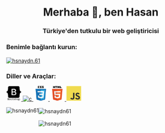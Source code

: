 <h1 align="center">Merhaba 👋, ben Hasan</h1>
<h3 align="center">Türkiye'den tutkulu bir web geliştiricisi</h3>

<h3 align="left">Benimle bağlantı kurun:</h3>
<p align = "left">
<a href = "https://instagram.com/hsnaydn.61" target = "blank"><img align = "center" src = "https://raw.githubusercontent.com/rahuldkjain/github-profile-readme-generator/master/src/images/icons/Social/instagram.svg" alt = "hsnaydn.61" width = "40" height = "40"/></a >
</p>

<h3 align = "left"> Diller ve Araçlar:</h3>
<p align = "left"> <a href = "https://getbootstrap.com" target = "_blank" rel = noreferrer"> <img src = "https://raw.githubusercontent.com/devicons/devicon/master/icons/bootstrap/bootstrap-plain-wordmark.svg" alt = "bootstrap" width = "40" height = "40"/> </a> <a href = "https://www.cprogramming.com/" target = "_blank" rel = "noreferrer"> <img src = "https://raw.githubusercontent.com/devicons /devicon/master/icons/c/c-original.svg" alt = "c" width = "40" height = "40"/> </a> <a href = "https://www.w3schools.com /css/" target = "_blank" rel = "noreferrer"> <img src = "https://raw.githubusercontent.com/devicons/devicon/master/icons/css3/css3-original-wordmark.svg" alt= "css3" width = "40" height = "40"/> </a> <a href = "https://www.w3.org/html/" target = "_blank" rel = "noreferrer"> <img src = "https://raw.githubusercontent.com/devicons/devicon/master/icons/html5/html5-original-wordmark.svg" alt = "html5" width = "40" height = "40"/> </a> <a href = "https://developer.mozilla.org/en-US/docs/Web/JavaScript" target = "_blank" rel = "noreferrer"> <img src = "https://raw.githubusercontent.com/devicons/devicon/master/icons/javascript/javascript-original.svg" alt = "javascript" width = "40" height = "40 "/> </a> </p> <p>

<img align ="left" src="https://github-readme-stats.vercel.app/api/top-langs?username=hsnaydn61&show_icons=true&locale=en&layout=compact" alt="hsnaydn61" height = "195"/></p>

<p> <img align = "center" src = "https://github-readme-stats.vercel.app/api?username=hsnaydn61&show_icons=true&locale=en" alt = "hsnaydn61"/></p>

<p><img align = "center" src = "https://github-readme-streak-stats.herokuapp.com/?user=hsnaydn61&" alt="hsnaydn61" /></p>
